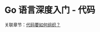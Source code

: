 Go 语言深度入门 - 代码
======================

关联章节：[代码要如何组织？](https://www.lijiaocn.com/go-detail/article/pkg.html)
